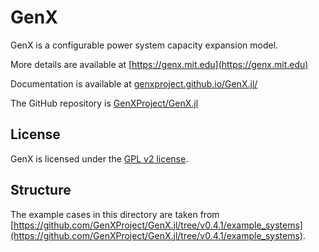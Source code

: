 # GenX

GenX is a configurable power system capacity expansion model.

More details are available at [https://genx.mit.edu](https://genx.mit.edu)

Documentation is available at [genxproject.github.io/GenX.jl/](genxproject.github.io/GenX.jl/)

The GitHub repository is [GenXProject/GenX.jl](https://github.com/GenXProject/GenX.jl)

## License

GenX is licensed under the [GPL v2 license](https://github.com/GenXProject/GenX.jl/blob/v0.4.1/LICENSE).

## Structure

The example cases in this directory are taken from
[https://github.com/GenXProject/GenX.jl/tree/v0.4.1/example_systems](https://github.com/GenXProject/GenX.jl/tree/v0.4.1/example_systems).
